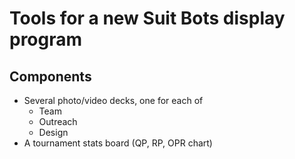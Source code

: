 # Tools for a new Suit Bots display program

## Components

* Several photo/video decks, one for each of
  * Team
  * Outreach
  * Design
* A tournament stats board (QP, RP, OPR chart)
